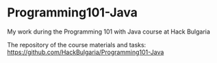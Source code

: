 # Programming101-Java
My work during the Programming 101 with Java course at Hack Bulgaria 

The repository of the course materials and tasks: https://github.com/HackBulgaria/Programming101-Java
